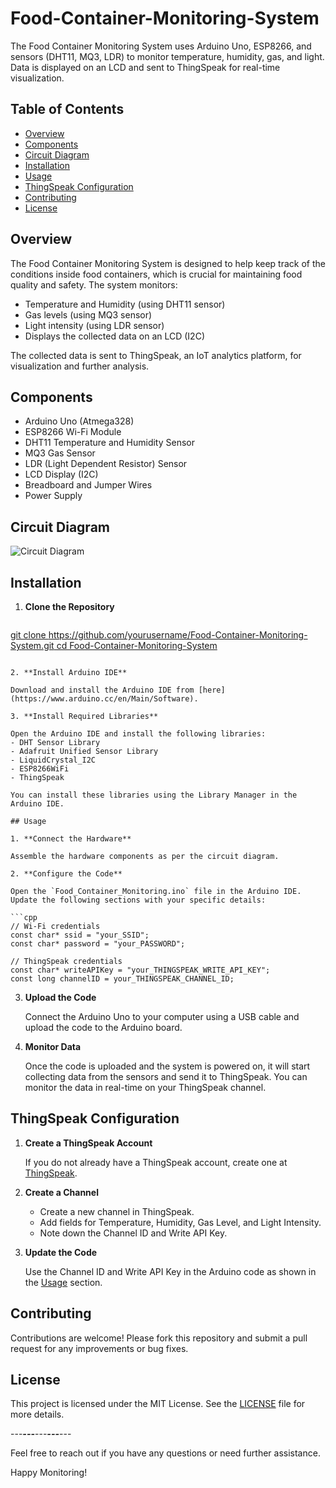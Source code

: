 # Food-Container-Monitoring-System
The Food Container Monitoring System uses Arduino Uno, ESP8266, and sensors (DHT11, MQ3, LDR) to monitor temperature, humidity, gas, and light. Data is displayed on an LCD and sent to ThingSpeak for real-time visualization.


## Table of Contents

- [Overview](#overview)
- [Components](#components)
- [Circuit Diagram](#circuit-diagram)
- [Installation](#installation)
- [Usage](#usage)
- [ThingSpeak Configuration](#thingspeak-configuration)
- [Contributing](#contributing)
- [License](#license)

## Overview

The Food Container Monitoring System is designed to help keep track of the conditions inside food containers, which is crucial for maintaining food quality and safety. The system monitors:

- Temperature and Humidity (using DHT11 sensor)
- Gas levels (using MQ3 sensor)
- Light intensity (using LDR sensor)
- Displays the collected data on an LCD (I2C)

The collected data is sent to ThingSpeak, an IoT analytics platform, for visualization and further analysis.

## Components

- Arduino Uno (Atmega328)
- ESP8266 Wi-Fi Module
- DHT11 Temperature and Humidity Sensor
- MQ3 Gas Sensor
- LDR (Light Dependent Resistor) Sensor
- LCD Display (I2C)
- Breadboard and Jumper Wires
- Power Supply

## Circuit Diagram

![Circuit Diagram](path_to_circuit_diagram_image)

## Installation

1. **Clone the Repository**

   ```sh
  [ git clone https://github.com/yourusername/Food-Container-Monitoring-System.git
   cd Food-Container-Monitoring-System](https://github.com/m-srikrishna-17/Food-Container-Monitoring-System)
   ```

2. **Install Arduino IDE**

   Download and install the Arduino IDE from [here](https://www.arduino.cc/en/Main/Software).

3. **Install Required Libraries**

   Open the Arduino IDE and install the following libraries:
   - DHT Sensor Library
   - Adafruit Unified Sensor Library
   - LiquidCrystal_I2C
   - ESP8266WiFi
   - ThingSpeak

   You can install these libraries using the Library Manager in the Arduino IDE.

## Usage

1. **Connect the Hardware**

   Assemble the hardware components as per the circuit diagram.

2. **Configure the Code**

   Open the `Food_Container_Monitoring.ino` file in the Arduino IDE. Update the following sections with your specific details:

   ```cpp
   // Wi-Fi credentials
   const char* ssid = "your_SSID";
   const char* password = "your_PASSWORD";

   // ThingSpeak credentials
   const char* writeAPIKey = "your_THINGSPEAK_WRITE_API_KEY";
   const long channelID = your_THINGSPEAK_CHANNEL_ID;
   ```

3. **Upload the Code**

   Connect the Arduino Uno to your computer using a USB cable and upload the code to the Arduino board.

4. **Monitor Data**

   Once the code is uploaded and the system is powered on, it will start collecting data from the sensors and send it to ThingSpeak. You can monitor the data in real-time on your ThingSpeak channel.

## ThingSpeak Configuration

1. **Create a ThingSpeak Account**

   If you do not already have a ThingSpeak account, create one at [ThingSpeak](https://thingspeak.com/).

2. **Create a Channel**

   - Create a new channel in ThingSpeak.
   - Add fields for Temperature, Humidity, Gas Level, and Light Intensity.
   - Note down the Channel ID and Write API Key.

3. **Update the Code**

   Use the Channel ID and Write API Key in the Arduino code as shown in the [Usage](#usage) section.

## Contributing

Contributions are welcome! Please fork this repository and submit a pull request for any improvements or bug fixes.

## License

This project is licensed under the MIT License. See the [LICENSE](LICENSE) file for more details.

---***---***---***---***---

Feel free to reach out if you have any questions or need further assistance.

Happy Monitoring!
